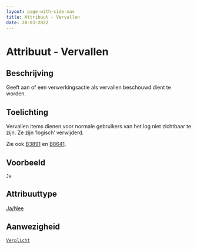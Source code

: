 ```yaml
---
layout: page-with-side-nav
title: Attribuut - Vervallen 
date: 28-03-2022
---
```


# Attribuut - Vervallen 

## Beschrijving
Geeft aan of een verwerkingsactie als vervallen beschouwd dient te worden.

## Toelichting
Vervallen items dienen voor normale gebruikers van het log niet zichtbaar te zijn. Ze zijn ‘logisch’ verwijderd.

Zie ook [B3891](../../achtergronddocumentatie/ontwerp/artefacten/3891.md) en [B8641](../../achtergronddocumentatie/ontwerp/artefacten/8641.md).

## Voorbeeld
`Ja`

## Attribuuttype
[Ja/Nee](../attribuuttypen/Ja_Nee.md)

## Aanwezigheid
[`Verplicht`](../../gegevenswoordenboek/readme.md#bijzondere-meta-attributen)

